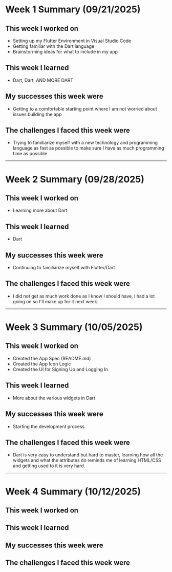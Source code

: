 # Week 1 Summary (09/21/2025)

## This week I worked on

- Setting up my Flutter Environment in Visual Studio Code
- Getting familiar with the Dart language
- Brainstorming ideas for what to include in my app

## This week I learned

- Dart, Dart, AND MORE DART

## My successes this week were

- Getting to a comfortable starting point where I am not worried about issues building the app

## The challenges I faced this week were

- Trying to familiarize myself with a new technology and programming language as fast as possible to make sure I have as much programming time as possible

---

# Week 2 Summary (09/28/2025)

## This week I worked on

- Learning more about Dart

## This week I learned

- Dart

## My successes this week were

- Continuing to familiarize myself with Flutter/Dart

## The challenges I faced this week were

- I did not get as much work done as I know I should have, I had a lot going on so I'll make up for it next week.

---

# Week 3 Summary (10/05/2025)

## This week I worked on

- Created the App Spec (README.md)
- Created the App Icon Logic
- Created the UI for Signing Up and Logging In

## This week I learned

- More about the various widgets in Dart

## My successes this week were

- Starting the development process

## The challenges I faced this week were

- Dart is very easy to understand but hard to master, learning how all the widgets and what the attributes do reminds me of learning HTML/CSS and getting used to it is very hard.

---

# Week 4 Summary (10/12/2025)

## This week I worked on


## This week I learned



## My successes this week were



## The challenges I faced this week were


